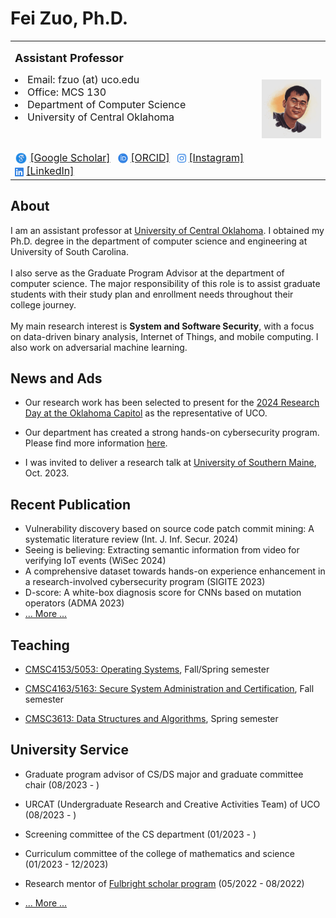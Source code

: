 # Fei Zuo, Ph.D.

<!-- /git_projects/fzuo$ git add .
/git_projects/fzuo$ git commit -m "Updating files"
/git_projects/fzuo$ git push origin main-->

<table>
<tr>

<td width="700">

<font size=4> <b> Assistant Professor </b> </font> <br>

<li> <font size=3> Email: fzuo (at) uco.edu </font> </li>
<li> <font size=3> Office: MCS 130 </font> </li>
<li> <font size=3> Department of Computer Science </font> </li>
<li> <font size=3> University of Central Oklahoma </font> </li>

<br> <font size=3>

<img src="../pics/icons8-google-scholar.svg" width="20" alt="Scholar" style="vertical-align:middle">
<a href="https://scholar.google.com/citations?hl=en&user=PCRl368AAAAJ">[Google Scholar]</a>&ensp;
<svg xmlns="http://www.w3.org/2000/svg" height="1em" viewBox="0 0 512 512" style="vertical-align:middle"><!--! Font Awesome Free 6.4.2 by @fontawesome - https://fontawesome.com License - https://fontawesome.com/license (Commercial License) Copyright 2023 Fonticons, Inc. --><style>svg{fill:#3584e4}</style><path d="M294.75 188.19h-45.92V342h47.47c67.62 0 83.12-51.34 83.12-76.91 0-41.64-26.54-76.9-84.67-76.9zM256 8C119 8 8 119 8 256s111 248 248 248 248-111 248-248S393 8 256 8zm-80.79 360.76h-29.84v-207.5h29.84zm-14.92-231.14a19.57 19.57 0 1 1 19.57-19.57 19.64 19.64 0 0 1-19.57 19.57zM300 369h-81V161.26h80.6c76.73 0 110.44 54.83 110.44 103.85C410 318.39 368.38 369 300 369z"/></svg>
<a href="https://orcid.org/0000-0001-8902-1753">[ORCID]</a>&ensp;
<svg xmlns="http://www.w3.org/2000/svg" height="1em" viewBox="0 0 448 512" style="vertical-align:middle"><style>svg{fill:#3584e4}</style><path d="M224.1 141c-63.6 0-114.9 51.3-114.9 114.9s51.3 114.9 114.9 114.9S339 319.5 339 255.9 287.7 141 224.1 141zm0 189.6c-41.1 0-74.7-33.5-74.7-74.7s33.5-74.7 74.7-74.7 74.7 33.5 74.7 74.7-33.6 74.7-74.7 74.7zm146.4-194.3c0 14.9-12 26.8-26.8 26.8-14.9 0-26.8-12-26.8-26.8s12-26.8 26.8-26.8 26.8 12 26.8 26.8zm76.1 27.2c-1.7-35.9-9.9-67.7-36.2-93.9-26.2-26.2-58-34.4-93.9-36.2-37-2.1-147.9-2.1-184.9 0-35.8 1.7-67.6 9.9-93.9 36.1s-34.4 58-36.2 93.9c-2.1 37-2.1 147.9 0 184.9 1.7 35.9 9.9 67.7 36.2 93.9s58 34.4 93.9 36.2c37 2.1 147.9 2.1 184.9 0 35.9-1.7 67.7-9.9 93.9-36.2 26.2-26.2 34.4-58 36.2-93.9 2.1-37 2.1-147.8 0-184.8zM398.8 388c-7.8 19.6-22.9 34.7-42.6 42.6-29.5 11.7-99.5 9-132.1 9s-102.7 2.6-132.1-9c-19.6-7.8-34.7-22.9-42.6-42.6-11.7-29.5-9-99.5-9-132.1s-2.6-102.7 9-132.1c7.8-19.6 22.9-34.7 42.6-42.6 29.5-11.7 99.5-9 132.1-9s102.7-2.6 132.1 9c19.6 7.8 34.7 22.9 42.6 42.6 11.7 29.5 9 99.5 9 132.1s2.7 102.7-9 132.1z"/></svg>
<a href="https://www.instagram.com/baimafujinji/">[Instagram]</a>&ensp;
<svg xmlns="http://www.w3.org/2000/svg" height="1em" viewBox="0 0 448 512" style="vertical-align:middle"><style>svg{fill:#3584e4}</style><path d="M416 32H31.9C14.3 32 0 46.5 0 64.3v383.4C0 465.5 14.3 480 31.9 480H416c17.6 0 32-14.5 32-32.3V64.3c0-17.8-14.4-32.3-32-32.3zM135.4 416H69V202.2h66.5V416zm-33.2-243c-21.3 0-38.5-17.3-38.5-38.5S80.9 96 102.2 96c21.2 0 38.5 17.3 38.5 38.5 0 21.3-17.2 38.5-38.5 38.5zm282.1 243h-66.4V312c0-24.8-.5-56.7-34.5-56.7-34.6 0-39.9 27-39.9 54.9V416h-66.4V202.2h63.7v29.2h.9c8.9-16.8 30.6-34.5 62.9-34.5 67.2 0 79.7 44.3 79.7 101.9V416z"/></svg>
<a href="https://www.linkedin.com/in/fei-zuo-284719119/">[LinkedIn]</a>&ensp;

</font> 

</td>

<td width="200">
<img src="pics/profile00.jpeg" width=" 200" border=0 alt=""> </img>
</td>
</tr>
</table>


## About

I am an assistant professor at <a href="https://uco.edu/">University of Central Oklahoma</a>. I obtained my Ph.D. degree in the department of computer science and engineering at University of South Carolina.<br>
<br>
I also serve as the Graduate Program Advisor at the department of computer science. The major responsibility of this role is to assist graduate students with their study plan and enrollment needs throughout their college journey. <br>
<br>
My main research interest is <b>System and Software Security</b>, with a focus on data-driven binary analysis, Internet of Things, and mobile computing. I also work on adversarial machine learning.<br>


## News and Ads

- Our research work has been selected to present for the <a href="https://www.okepscor.org/official-nomination-form-2024-research-day-capitol">2024 Research Day at the Oklahoma Capitol</a> as the representative of UCO.

- Our department has created a strong hands-on cybersecurity program. Please find more information <a href="https://uco-cyber.github.io/education/">here</a>.

- I was invited to deliver a research talk at <a href="https://usm.maine.edu/department-computer-science/">University of Southern Maine</a>, Oct. 2023.

## Recent Publication

- Vulnerability discovery based on source code patch commit mining: A systematic literature review (Int. J. Inf. Secur. 2024) 
- Seeing is believing: Extracting semantic information from video for verifying IoT events (WiSec 2024) 
- A comprehensive dataset towards hands-on experience enhancement in a research-involved cybersecurity program (SIGITE 2023)
- D-score: A white-box diagnosis score for CNNs based on mutation operators (ADMA 2023)
- <a href="/research/">... More ...</a>
<!--  Commit message can help: Security patch detection in open source software via Transformer (SERA 2023)
- ProvSec: Open cybersecurity system provenance analysis benchmark dataset with labels (IJNDC 2023) -->

## Teaching

- <a href="/teaching/#OS">CMSC4153/5053: Operating Systems</a>, Fall/Spring semester

- <a href="/teaching/#SSA">CMSC4163/5163: Secure System Administration and Certification</a>, Fall semester

- <a href="/teaching/#DS">CMSC3613: Data Structures and Algorithms</a>, Spring semester

## University Service

- Graduate program advisor of CS/DS major and graduate committee chair (08/2023 - )

- URCAT (Undergraduate Research and Creative Activities Team) of UCO (08/2023 - )

- Screening committee of the CS department (01/2023 - )

- Curriculum committee of the college of mathematics and science (01/2023 - 12/2023)

- Research mentor of <a href="https://fulbrightscholars.org/">Fulbright scholar program</a> (05/2022 - 08/2022)

- <a href="/service/">... More ...</a>

